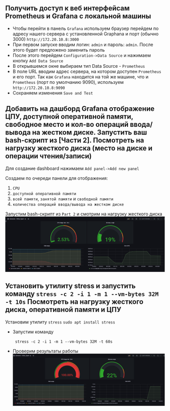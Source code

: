 
## Получить доступ к веб интерфейсам **Prometheus** и **Grafana** с локальной машины

* Чтобы перейти в панель `Grafana` используем браузер перейдем по адресу нашего сервера с установленной Graphana и порт (обычно 3000)
`http://172.20.10.8:3000`
* При первом запуске вводим логин: `admin` и пароль: `admin`. После этого будет предложено заменить пароль<br/>
* После этого перейдем `Configuration->Data Source` и нажимаем кнопку `Add Data Source`<br/>
* В открывшемся окне выбираем тип Data Source - `Prometheus`<br/>
* В поле URL вводим адрес сервера, на котором доступен `Prometheus` и его порт. Так как `Grafana` находится на той же машине, что и `Prometheus` (порт по умолчанию 9090), используем `http://172.20.10.8:9090` <br/>
* Сохраняем изменения `Save and Test`<br/>

## Добавить на дашборд **Grafana** отображение ЦПУ, доступной оперативной памяти, свободное место и кол-во операций ввода/вывода на жестком диске. Запустить ваш bash-скрипт из [Части 2]. Посмотреть на нагрузку жесткого диска (место на диске и операции чтения/записи)

Для создание dashboard нажимаем `Add panel->Add new panel`<br/>

Создаем по очереди панели для отображения:
1. `CPU`<br/>
2. `доступной оперативной памяти`<br/>
3. `всей памяти`, `занятой памяти` и `свободной памяти`<br/>
4. `количества операций ввода/вывода на жестком диске`<br/>

Запустим bash-скрипт из `Part 2` и смотрим на нагрузку жесткого диска
![part_7](./images/1.png)

## Установить утилиту **stress** и запустить команду `stress -c 2 -i 1 -m 1 --vm-bytes 32M -t 10s` Посмотреть на нагрузку жесткого диска, оперативной памяти и ЦПУ
Установим утилиту `stress`
    ```
     sudo apt install stress
    ```
* Запустим команду
    ```
     stress -c 2 -i 1 -m 1 --vm-bytes 32M -t 60s
    ```
* Проверим результаты работы
    ![part_7](./images/2.png)<br/>